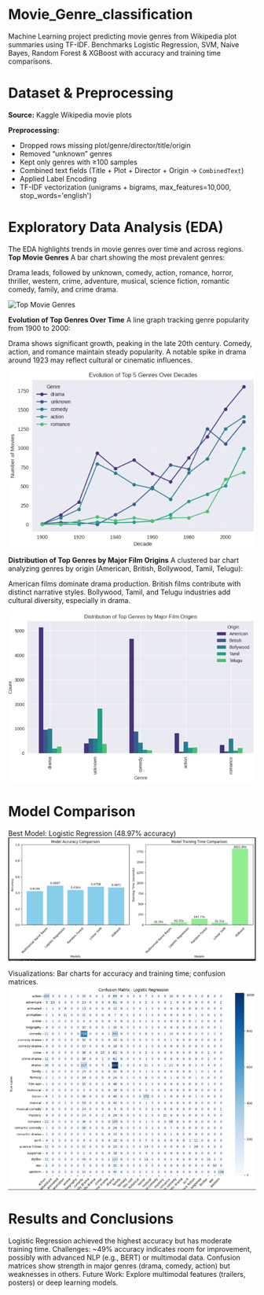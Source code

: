 # Movie_Genre_classification
Machine Learning project predicting movie genres from Wikipedia plot summaries using TF-IDF. Benchmarks Logistic Regression, SVM, Naive Bayes, Random Forest &amp; XGBoost with accuracy and training time comparisons.

# Dataset & Preprocessing

**Source:** Kaggle Wikipedia movie plots

**Preprocessing:**
- Dropped rows missing plot/genre/director/title/origin
- Removed “unknown” genres
- Kept only genres with ≥100 samples
- Combined text fields (Title + Plot + Director + Origin → `CombinedText`)
- Applied Label Encoding
- TF-IDF vectorization (unigrams + bigrams, max_features=10,000, stop_words='english')

# Exploratory Data Analysis (EDA)
The EDA highlights trends in movie genres over time and across regions.
**Top Movie Genres**
A bar chart showing the most prevalent genres:

Drama leads, followed by unknown, comedy, action, romance, horror, thriller, western, crime, adventure, musical, science fiction, romantic comedy, family, and crime drama.

![Top Movie Genres](top_movie_genres.jpg)

**Evolution of Top Genres Over Time**
A line graph tracking genre popularity from 1900 to 2000:

Drama shows significant growth, peaking in the late 20th century.
Comedy, action, and romance maintain steady popularity.
A notable spike in drama around 1923 may reflect cultural or cinematic influences.

![Top Movie Genres](genre_year.png)

**Distribution of Top Genres by Major Film Origins**
A clustered bar chart analyzing genres by origin (American, British, Bollywood, Tamil, Telugu):

American films dominate drama production.
British films contribute with distinct narrative styles.
Bollywood, Tamil, and Telugu industries add cultural diversity, especially in drama.

![Top Movie Genres](originXgenre.png)

# Model Comparison
Best Model: Logistic Regression (48.97% accuracy)
![Top Movie Genres](ModelXComparison.png)

Visualizations: Bar charts for accuracy and training time; confusion matrices.
![Top Movie Genres](confusion.png)


# Results and Conclusions

Logistic Regression achieved the highest accuracy but has moderate training time.
Challenges: ~49% accuracy indicates room for improvement, possibly with advanced NLP (e.g., BERT) or multimodal data.
Confusion matrices show strength in major genres (drama, comedy, action) but weaknesses in others.
Future Work: Explore multimodal features (trailers, posters) or deep learning models.
